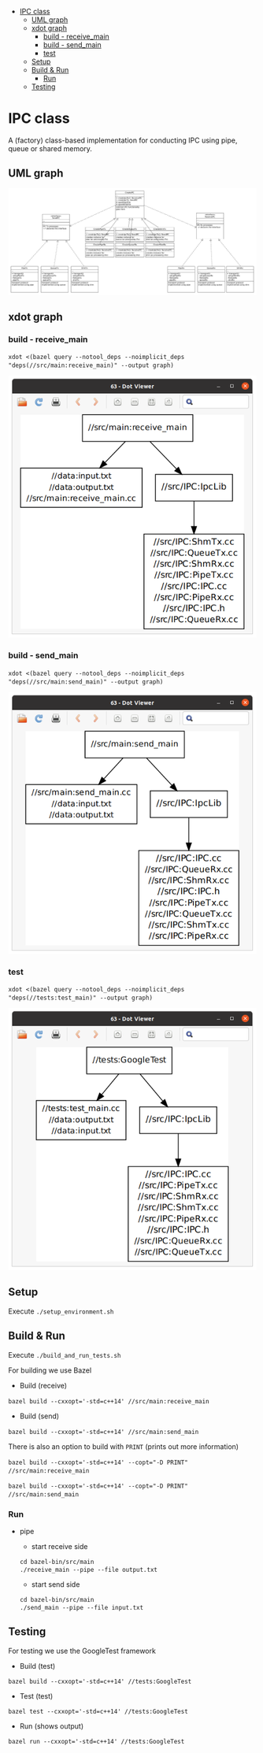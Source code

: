 - [IPC class](#ipc-class)
  - [UML graph](#uml-graph)
  - [xdot graph](#xdot-graph)
    - [build - receive_main](#build---receive_main)
    - [build - send_main](#build---send_main)
    - [test](#test)
  - [Setup](#setup)
  - [Build & Run](#build--run)
    - [Run](#run)
  - [Testing](#testing)

# IPC class

A (factory) class-based implementation for conducting IPC using pipe, queue or shared memory.

## UML graph

![uml-graph.jpg](/uml-graph.jpg)

## xdot graph

### build - receive_main

`xdot <(bazel query --notool_deps --noimplicit_deps "deps(//src/main:receive_main)" --output graph)`

![images/build-receive-main.png](/images/build-receive-main.png)

### build - send_main

`xdot <(bazel query --notool_deps --noimplicit_deps "deps(//src/main:send_main)" --output graph)`

![images/build-send-main.png](/images/build-send-main.png)

### test

`xdot <(bazel query --notool_deps --noimplicit_deps "deps(//tests:test_main)" --output graph)`

![images/test-graph.png](/images/test-graph.png)

## Setup

Execute `./setup_environment.sh`

## Build & Run

Execute `./build_and_run_tests.sh`

For building we use Bazel

- Build (receive)
  
`bazel build --cxxopt='-std=c++14' //src/main:receive_main`

- Build (send)
  
`bazel build --cxxopt='-std=c++14' //src/main:send_main`

There is also an option to build with `PRINT` (prints out more information)

`bazel build --cxxopt='-std=c++14' --copt="-D PRINT" //src/main:receive_main`

`bazel build --cxxopt='-std=c++14' --copt="-D PRINT" //src/main:send_main`

### Run

- pipe

  - start receive side

  ```
  cd bazel-bin/src/main
  ./receive_main --pipe --file output.txt
  ```

  - start send side

  ```
  cd bazel-bin/src/main
  ./send_main --pipe --file input.txt
  ```

## Testing

For testing we use the GoogleTest framework

- Build (test)

```
bazel build --cxxopt='-std=c++14' //tests:GoogleTest
```

- Test (test)

```
bazel test --cxxopt='-std=c++14' //tests:GoogleTest
```

- Run (shows output)

```
bazel run --cxxopt='-std=c++14' //tests:GoogleTest
```